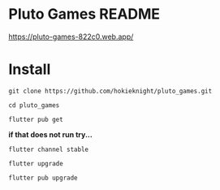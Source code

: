 # Pluto Games README

https://pluto-games-822c0.web.app/

# Install
```
git clone https://github.com/hokieknight/pluto_games.git
```
```
cd pluto_games
```
```
flutter pub get
```

**if that does not run try...**
```
flutter channel stable
```
```
flutter upgrade
```
```
flutter pub upgrade
```
